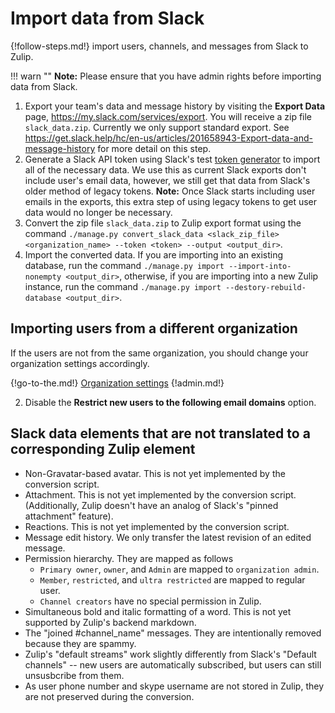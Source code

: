 # Import data from Slack

{!follow-steps.md!} import users, channels, and messages from Slack to Zulip.

!!! warn ""
    **Note:** Please ensure that you have admin rights before importing data from Slack.

1. Export your team's data and message history by visiting the **Export Data**
   page, https://my.slack.com/services/export. You will receive a zip file
   `slack_data.zip`. Currently we only support standard export. See
   https://get.slack.help/hc/en-us/articles/201658943-Export-data-and-message-history
   for more detail on this step.
2. Generate a Slack API token using Slack's test
   [token generator](https://api.slack.com/custom-integrations/legacy-tokens)
   to import all of the necessary data. We use this as current Slack exports don't
   include user's email data, however, we still get that data from Slack's older
   method of legacy tokens.
   **Note:** Once Slack starts including user emails in the exports,
   this extra step of using legacy tokens to get user data would no longer be
   necessary.
3. Convert the zip file `slack_data.zip` to Zulip export format using the command
   `./manage.py convert_slack_data <slack_zip_file> <organization_name> --token <token> --output <output_dir>`.
4. Import the converted data. If you are importing into an existing database,
   run the command `./manage.py import --import-into-nonempty <output_dir>`,
   otherwise, if you are importing into a new Zulip instance, run the command
   `./manage.py import --destory-rebuild-database <output_dir>`.

## Importing users from a different organization

If the users are not from the same organization, you should change your organization settings accordingly.

{!go-to-the.md!} [Organization settings](/#administration/organization-settings)
{!admin.md!}

2. Disable the **Restrict new users to the following email domains** option.

## Slack data elements that are not translated to a corresponding Zulip element

- Non-Gravatar-based avatar. This is not yet implemented by the conversion script.
- Attachment. This is not yet implemented by the conversion script.
  (Additionally, Zulip doesn't have an analog of Slack's "pinned
  attachment" feature).
- Reactions. This is not yet implemented by the conversion script.
- Message edit history. We only transfer the latest revision of an edited message.
- Permission hierarchy. They are mapped as follows
  * `Primary owner`, `owner`, and `Admin` are mapped to `organization admin`.
  * `Member`, `restricted`, and `ultra restricted` are mapped to regular user.
  * `Channel creators` have no special permission in Zulip.
- Simultaneous bold and italic formatting of a word. This is not yet supported
  by Zulip's backend markdown.
- The "joined #channel_name" messages. They are intentionally removed because
  they are spammy.
- Zulip's "default streams" work slightly differently from Slack's
  "Default channels" -- new users are automatically subscribed, but
  users can still unsusbcribe from them.
- As user phone number and skype username are not stored in Zulip, they
  are not preserved during the conversion.
